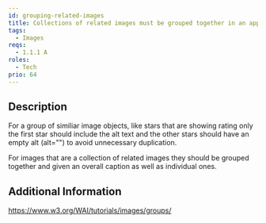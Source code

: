 ```yaml
---
id: grouping-related-images
title: Collections of related images must be grouped together in an appropriate way
tags:
  - Images
reqs:
  - 1.1.1 A
roles:
  - Tech
prio: 64
---
```


## Description

For a group of similiar image objects, like stars that are showing rating only the first star should include the alt text and the other stars should have an empty alt (alt="") to avoid unnecessary duplication.

For images that are a collection of related images they should be grouped together and given an overall caption as well as individual ones.

## Additional Information

https://www.w3.org/WAI/tutorials/images/groups/
